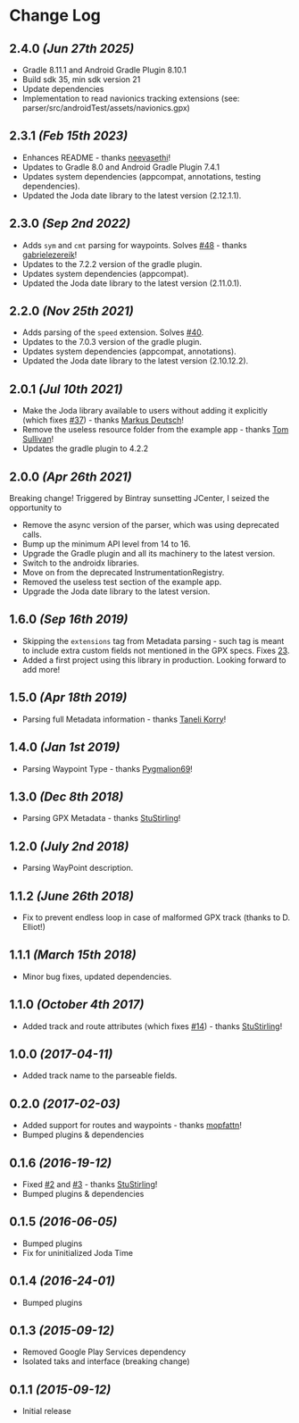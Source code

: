 # Change Log
## 2.4.0 *(Jun 27th 2025)*

* Gradle 8.11.1 and Android Gradle Plugin 8.10.1
* Build sdk 35, min sdk version 21
* Update dependencies 
* Implementation to read navionics tracking extensions (see: parser/src/androidTest/assets/navionics.gpx)

## 2.3.1 *(Feb 15th 2023)*

* Enhances README - thanks [neevasethi](https://github.com/neevasethi)!
* Updates to Gradle 8.0 and Android Gradle Plugin 7.4.1
* Updates system dependencies (appcompat, annotations, testing dependencies).
* Updated the Joda date library to the latest version (2.12.1.1).


## 2.3.0 *(Sep 2nd 2022)*

* Adds `sym` and `cmt` parsing for waypoints. Solves [#48](https://github.com/ticofab/android-gpx-parser/issues/48) - thanks [gabrielezereik](https://github.com/gabrielezereik)!
* Updates to the 7.2.2 version of the gradle plugin.
* Updates system dependencies (appcompat).
* Updated the Joda date library to the latest version (2.11.0.1).

## 2.2.0 *(Nov 25th 2021)*

* Adds parsing of the `speed` extension. Solves [#40](https://github.com/ticofab/android-gpx-parser/issues/40).
* Updates to the 7.0.3 version of the gradle plugin.
* Updates system dependencies (appcompat, annotations).
* Updated the Joda date library to the latest version (2.10.12.2).

## 2.0.1 *(Jul 10th 2021)*

* Make the Joda library available to users without adding it explicitly (which fixes [#37](https://github.com/ticofab/android-gpx-parser/issues/37)) - thanks [Markus Deutsch](https://github.com/moopat)!
* Remove the useless resource folder from the example app - thanks [Tom Sullivan](https://github.com/msbit)!
* Updates the gradle plugin to 4.2.2

## 2.0.0 *(Apr 26th 2021)* 

Breaking change! Triggered by Bintray sunsetting JCenter, I seized the opportunity to
* Remove the async version of the parser, which was using deprecated calls.
* Bump up the minimum API level from 14 to 16.
* Upgrade the Gradle plugin and all its machinery to the latest version.
* Switch to the androidx libraries.
* Move on from the deprecated InstrumentationRegistry.
* Removed the useless test section of the example app.
* Upgrade the Joda date library to the latest version.

## 1.6.0 *(Sep 16th 2019)* 

* Skipping the `extensions` tag from Metadata parsing - such tag is meant to include extra custom fields not mentioned in the GPX specs. Fixes [23](https://github.com/ticofab/android-gpx-parser/issues/23).
* Added a first project using this library in production. Looking forward to add more!

## 1.5.0 *(Apr 18th 2019)* 

* Parsing full Metadata information - thanks [Taneli Korry](https://github.com/tkorri)!

## 1.4.0 *(Jan 1st 2019)* 

* Parsing Waypoint Type - thanks [Pygmalion69](https://github.com/Pygmalion69)!

## 1.3.0 *(Dec 8th 2018)* 

* Parsing GPX Metadata - thanks [StuStirling](https://github.com/StuStirling)!

## 1.2.0 *(July 2nd 2018)*

* Parsing WayPoint description.

## 1.1.2 *(June 26th 2018)*

* Fix to prevent endless loop in case of malformed GPX track (thanks to D. Elliot!)

## 1.1.1 *(March 15th 2018)*

* Minor bug fixes, updated dependencies.  

## 1.1.0 *(October 4th 2017)*

* Added track and route attributes (which fixes [#14](https://github.com/ticofab/android-gpx-parser/issues/14)) - thanks [StuStirling](https://github.com/StuStirling)! 

## 1.0.0 *(2017-04-11)*

* Added track name to the parseable fields.

## 0.2.0 *(2017-02-03)*

* Added support for routes and waypoints - thanks [mopfattn](https://github.com/mopfattn)!
* Bumped plugins & dependencies

## 0.1.6 *(2016-19-12)*

 * Fixed [#2](https://github.com/ticofab/android-gpx-parser/issues/2) and [#3](https://github.com/ticofab/android-gpx-parser/issues/3) - thanks [StuStirling](https://github.com/StuStirling)!
 * Bumped plugins & dependencies

## 0.1.5 *(2016-06-05)*

 * Bumped plugins
 * Fix for uninitialized Joda Time

## 0.1.4 *(2016-24-01)*

 * Bumped plugins

## 0.1.3 *(2015-09-12)*

 * Removed Google Play Services dependency
 * Isolated taks and interface (breaking change)

## 0.1.1 *(2015-09-12)*

 * Initial release
